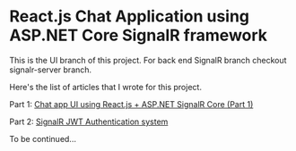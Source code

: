 # React.js Chat Application using ASP.NET Core SignalR framework

This is the UI branch of this project. For back end SignalR branch checkout signalr-server branch.

Here's the list of articles that I wrote for this project. 

Part 1: [Chat app UI using React.js + ASP.NET SignalR Core (Part 1)](http://www.techcuriosity.net/react-js-signalr-realtime-chat-application-part-1/)

Part 2: [SignalR JWT Authentication system](http://www.techcuriosity.net/react-aspnet-core-signalr-chat-jwt-login-part-2/)

To be continued...
